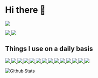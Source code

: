 # Hi there 👋
<p align="left">
<a href="https://github.com/xilio-dev/readme-components">
<img  src="https://readme-components.vercel.app/api?component=text&text=IM%20xilio&fill=linear-gradient%28to%20top%2C%20%23a18cd1%200%25%2C%20%23fbc2eb%20100%25%29%3B">
</a>
</p>  

<p align="left">
<a href="https://github.com/xilio-dev/readme-components">
<img  src="https://readme-components.vercel.app/api?component=experience&company=CRED_CLUB&role=Frontend%20Engineer%20&location=China&fill=black">
</a>
<a href="https://github.com/xilio-dev/readme-components">
<img  src="https://readme-components.vercel.app/api?component=stackoverflow&stackoverflowid=8780399&textfill=black&fill=linear-gradient%2862deg%2C%20%238EC5FC%200%25%2C%20%23E0C3FC%20100%25%29%3B%0A">
</a>
</p>

## Things I use on a daily basis

<p align="left">  
<a href="https://github.com/xilio-dev/readme-components">
 <img  src="https://readme-components.vercel.app/api?component=logo&fill=black&logo=java&animation=spin&svgfill=15d8fe">  
 </a>
   <a href="https://github.com/xilio-dev/readme-components">
<img  src="https://readme-components.vercel.app/api?component=logo&fill=black&logo=typescript&svgfill=2d79c7">
</a>
  <a href="https://github.com/xilio-dev/readme-components">
<img  src="https://readme-components.vercel.app/api?component=logo&fill=black&logo=gitlab&svgfill=8ed5fa">
</a>
 <a href="https://github.com/xilio-dev/readme-components">
 <img  src="https://readme-components.vercel.app/api?component=logo&fill=black&logo=node.js&svgfill=659b60">
</a>
<a href="https://github.com/xilio-dev/readme-components">
<img  src="https://readme-components.vercel.app/api?component=logo&fill=black&logo=linux&svgfill=df5c43">  
</a>
<a href="https://github.com/xilio-dev/readme-components">
<img  src="https://readme-components.vercel.app/api?component=logo&fill=black&logo=go&svgfill=cd6799">
</a>


  <a href="https://github.com/xilio-dev/readme-components">
<img  src="https://readme-components.vercel.app/api?component=logo&fill=black&logo=html5&svgfill=f06629">
</a> 
<a href="https://github.com/xilio-dev/readme-components">
<img  src="https://readme-components.vercel.app/api?component=logo&fill=black&logo=javascript&svgfill=f6df1c">
</a>
<a href="https://github.com/xilio-dev/readme-components">
<img  src="https://readme-components.vercel.app/api?component=logo&fill=black&logo=redis&svgfill=028dd1">
</a>
<a href="https://github.com/xilio-dev/readme-components">
<img  src="https://readme-components.vercel.app/api?component=logo&fill=black&logo=mysql">
</a>
<a href="https://github.com/xilio-dev/readme-components">
<img  src="https://readme-components.vercel.app/api?component=logo&fill=black&logo=shell">
</a>
<a href="https://github.com/xilio-dev/readme-components">
<img  src="https://readme-components.vercel.app/api?component=logo&fill=black&logo=git">
</a>
 
<a href="https://github.com/xilio-dev/readme-components">
<img  src="https://readme-components.vercel.app/api?component=logo&fill=black&logo=docker">
</a>
<a href="https://github.com/xilio-dev/readme-components">
<img  src="https://readme-components.vercel.app/api?component=logo&fill=black&logo=elasticsearch">
</a>
</p>

![Github Stats](https://github-readme-stats.vercel.app/api?username=xilio-dev&count_private=true&show_icons=true&include_all_commits=true)


 

